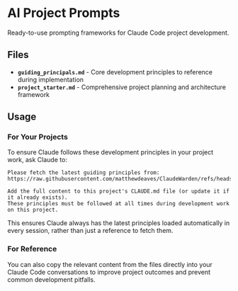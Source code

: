 # AI Project Prompts

Ready-to-use prompting frameworks for Claude Code project development.

## Files

- **`guiding_principals.md`** - Core development principles to reference during implementation
- **`project_starter.md`** - Comprehensive project planning and architecture framework

## Usage

### For Your Projects

To ensure Claude follows these development principles in your project work, ask Claude to:

```
Please fetch the latest guiding principles from:
https://raw.githubusercontent.com/matthewdeaves/ClaudeWarden/refs/heads/main/guiding_principals.md

Add the full content to this project's CLAUDE.md file (or update it if it already exists). 
These principles must be followed at all times during development work on this project.
```

This ensures Claude always has the latest principles loaded automatically in every session, rather than just a reference to fetch them.

### For Reference

You can also copy the relevant content from the files directly into your Claude Code conversations to improve project outcomes and prevent common development pitfalls.
